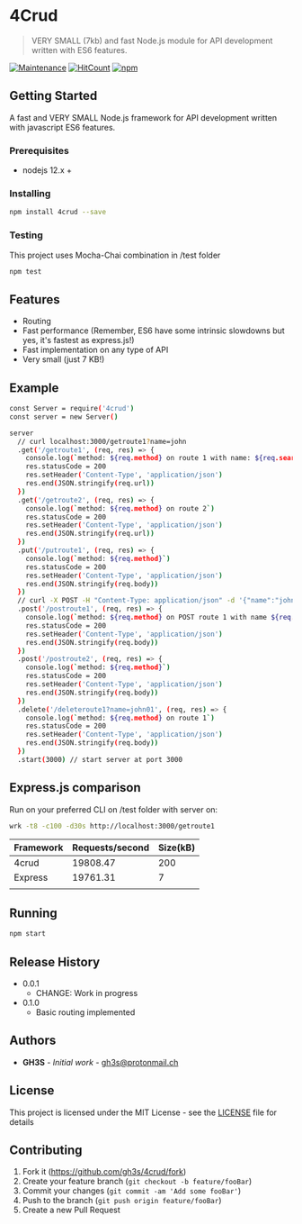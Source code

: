 # 4Crud

> VERY SMALL (7kb) and fast Node.js module for API development written with ES6 features.

[![Maintenance](https://img.shields.io/badge/Maintained%3F-yes-green.svg)](https://github.com/gh3s/4crud/graphs/commit-activity)
[![HitCount](https://img.shields.io/github/issues/gh3s/4crud/total.svg)](http://hits.dwyl.io/GH3S/4CRUD)
[![npm](https://img.shields.io/npm/dw/4crud)](https://www.npmjs.com/package/4crud)

## Getting Started

A fast and VERY SMALL Node.js framework for API development written with javascript ES6 features.

### Prerequisites

* nodejs 12.x +

### Installing

```sh
npm install 4crud --save
```

### Testing

This project uses Mocha-Chai combination in /test folder
```sh
npm test
```

## Features
* Routing
* Fast performance (Remember, ES6 have some intrinsic slowdowns but yes, it's fastest as express.js!)
* Fast implementation on any type of API
* Very small (just 7 KB!)

## Example

```sh
const Server = require('4crud')
const server = new Server()

server
  // curl localhost:3000/getroute1?name=john
  .get('/getroute1', (req, res) => {
    console.log(`method: ${req.method} on route 1 with name: ${req.search.get('name')}`)
    res.statusCode = 200
    res.setHeader('Content-Type', 'application/json')
    res.end(JSON.stringify(req.url))
  })
  .get('/getroute2', (req, res) => {
    console.log(`method: ${req.method} on route 2`)
    res.statusCode = 200
    res.setHeader('Content-Type', 'application/json')
    res.end(JSON.stringify(req.url))
  })
  .put('/putroute1', (req, res) => {
    console.log(`method: ${req.method}`)
    res.statusCode = 200
    res.setHeader('Content-Type', 'application/json')
    res.end(JSON.stringify(req.body))
  })
  // curl -X POST -H "Content-Type: application/json" -d '{"name":"john","password":"abc"}' localhost:3000/postroute1
  .post('/postroute1', (req, res) => {
    console.log(`method: ${req.method} on POST route 1 with name ${req.body.name}`)
    res.statusCode = 200
    res.setHeader('Content-Type', 'application/json')
    res.end(JSON.stringify(req.body))
  })
  .post('/postroute2', (req, res) => {
    console.log(`method: ${req.method}`)
    res.statusCode = 200
    res.setHeader('Content-Type', 'application/json')
    res.end(JSON.stringify(req.body))
  })
  .delete('/deleteroute1?name=john01', (req, res) => {
    console.log(`method: ${req.method} on route 1`)
    res.statusCode = 200
    res.setHeader('Content-Type', 'application/json')
    res.end(JSON.stringify(req.body))
  })
  .start(3000) // start server at port 3000

```

## Express.js comparison

Run on your preferred CLI on /test folder with server on:
```sh
wrk -t8 -c100 -d30s http://localhost:3000/getroute1
```

|  Framework |  Requests/second | Size(kB) |
|---|---|---|
| 4crud  | 19808.47  | 200 |
| Express  |  19761.31 | 7 |
| | | |




## Running

```sh
npm start
```

## Release History

* 0.0.1
  * CHANGE: Work in progress
* 0.1.0
  * Basic routing implemented

## Authors

* **GH3S** - *Initial work*  - gh3s@protonmail.ch

## License

This project is licensed under the MIT License - see the [LICENSE](LICENSE) file for details

## Contributing
1. Fork it (<https://github.com/gh3s/4crud/fork>)
2. Create your feature branch (`git checkout -b feature/fooBar`)
3. Commit your changes (`git commit -am 'Add some fooBar'`)
4. Push to the branch (`git push origin feature/fooBar`)
5. Create a new Pull Request
